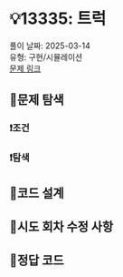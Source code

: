 # :bulb:13335: 트럭
풀이 날짜: 2025-03-14  
유형: 구현/시뮬레이션  
[문제 링크](https://www.acmicpc.net/problem/13335)  

## :pushpin:문제 탐색
### :heavy_exclamation_mark:조건

### :heavy_exclamation_mark:탐색


## :pushpin:코드 설계


## :pushpin:시도 회차 수정 사항


## :pushpin:정답 코드
``` c++

```

